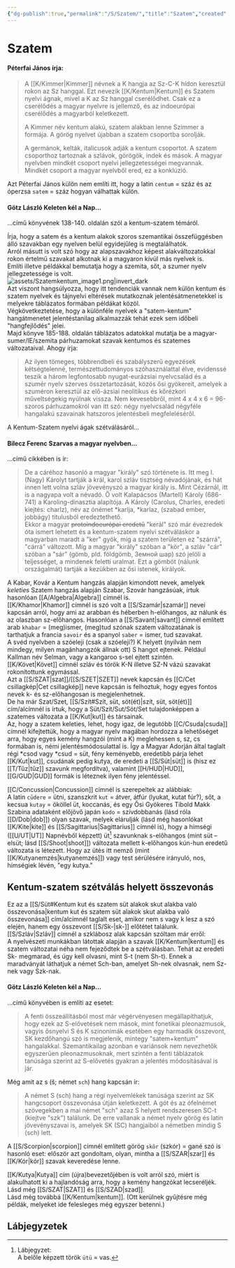 ```yaml
---
{"dg-publish":true,"permalink":"/S/Szatem/","title":"Szatem","created":"2024-11-05T19:17","updated":"2024-11-05T21:22"}
---
```



# Szatem

#### Péterfai János írja:

> A [[K/Kimmer\|Kimmer]] névnek a K hangja az Sz-C-K hídon keresztül rokon az Sz hanggal. Ezt nevezik [[K/Kentum\|Kentum]] és Szatem nyelvi ágnak, mivel a K az Sz hanggal cserélődhet. Csak ez a cserélődés a magyar nyelvre is jellemző, és az indoeurópai cserélődés a magyarból keletkezett.  
> 
> A Kimmer név kentum alakú, szatem alakban lenne Szimmer a formája. A görög nyelvet újabban a szatem csoportba sorolják.  
> 
> A germánok, kelták, italicusok adják a kentum csoportot. A szatem csoporthoz tartoznak a szlávok, görögök, indek és mások. A magyar nyelvben mindkét csoport nyelvi jellegzetességei megvannak. Mindkét csoport a magyar nyelvből ered, ez a konklúzió.  

Azt Péterfai János külön nem említi itt, hogy a latin `centum` = száz és az óperzsa `satem` = száz hogyan válhattak külön.  

#### Götz László Keleten kél a Nap...  

...című könyvének 138-140. oldalán szól a kentum-szatem témáról.  

Írja, hogy a satem és a kentum alakok szoros szemantikai összefüggésben álló szavakban egy nyelven belül egyidejűleg is megtalálhatók.  
Arról másutt is volt szó hogy az alapszavakhoz képest alakváltozatokkal rokon értelmű szavakat alkotnak ki a magyaron kívül más nyelvek is.  
Említi illetve példákkal bemutatja hogy a szemita, sőt, a szumer nyelv jellegzetessége is volt.  
![assets/Szatemkentum_image1.png|invert_dark](/img/user/S/assets/Szatemkentum_image1.png)  
Azt viszont hangsúlyozza, hogy itt tendenciák vannak nem külön kentum és szatem nyelvek és tájnyelvi eltérések mutatkoznak jelentésátmenetekkel is melyekre táblázatos formában példákat közöl.  
Végkövetkeztetése, hogy a különféle nyelvek a "satem-kentum" hangátmenetet jelentéstanilag alkalmazzák tehát ezek sem időbeli "hangfejlődés" jelei.  
Majd könyve 185-188. oldalán táblázatos adatokkal mutatja be a magyar-sumer/IE/szemita párhuzamokat szavak kentumos és szatemes változataival. Ahogy írja:  
> Az ilyen tömeges, többrendbeli és szabályszerű egyezések kétségtelenné, természettudományos szóhasználattal élve, evidenssé teszik a három legfontosabb nyugat-eurázsiai nyelvcsalád és a szumér nyelv szerves összetartozását, közös ősi gyökereit, amelyek a szuméron keresztül az elő-ázsiai neolitikus és kőrézkori műveltségekig nyúlnak vissza. Nem kevesebbről, mint 4 x 4 x 6 = 96-szoros párhuzamokról van itt szó: négy nyelvcsalád négyféle hangalakú szavainak hatszoros jelentésbeli megfeleléséről.  

A Kentum-Szatem nyelvi ágak szétválásáról...

#### Bilecz Ferenc Szarvas a magyar nyelvben...

...című cikkében is ír:  
> De a cáréhoz hasonló a magyar "király" szó története is. Itt meg I. (Nagy) Károlyt tartják a král, karol szláv tisztség névadójának, és hát innen lett volna szláv jövevényszó a magyar király is. Mint Cézárnál, itt is a nagyapa volt a névadó. Ő volt Kalapácsos (Martell) Károly (686-741) a Karoling-dinasztia alapítója. A Károly (Carolus, Charles, eredeti kiejtés: charlz), név az ónémet \*karlja, \*karlaz, (szabad ember, jobbágy) titulusból eredeztethető.  
> Ekkor a magyar ~~protoindoeurópai eredetű~~ "kerál" szó már évezredek óta ismert lehetett és a kentum-szatem nyelvi szétváláskor a magyarban maradt a "ker" gyök, míg a szatem területen ez "szárrá", "cárrá" változott. Míg a magyar "király" szóban a "kör", a szláv "cár" szóban a "sár" (gömb, pld. földgömb, Земной шар) szó jelöli a teljességet, a mindenek feletti uralmat. Ezt a gömböt (nálunk országalmát) tartják a kezükben az ősi istenek, királyok.  

A Kabar, Kovár a Kentum hangzás alapján kimondott nevek, amelyek *keleties* Szatem hangzás alapján Szabar, Szovár hangzásúak, írtuk hasonlóan [[A/Algebra\|Algebra]] címnél is.  
[[K/Khamor\|Khamor]] címnél is szó volt a [[S/Szamár\|szamár]] nevei kapcsán arról, hogy ami az arabban és héberben h-előhangos, az nálunk és az olaszban sz-előhangos. Hasonlóan a [[S/Savant\|savant]] címnél említett arab `khabar` = (meg)ismer, (meg)tud szónak szatem változatának is tarthatjuk a francia `savoir` és a spanyol `saber` = ismer, tud szavakat.  
A svéd nyelvben a szóeleji (csak a szóeleji?) K helyett (nyilván nem mindegy, milyen magánhangzók állnak ott) S hangot ejtenek. Például Kallman név Selman, vagy a kangaroo s-sel ejtett szintén.  
[[K/Követ\|Követ]] címnél szláv és török K-N illetve SZ-N vázú szavakat rokonítottunk egymással.  
Azt a [[S/SZAT\|szat]]/[[S/SZET\|SZET]] nevek kapcsán és [[C/Cet csillagkép\|Cet csillagkép]] neve kapcsán is felhoztuk, hogy egyes fontos nevek k- és sz-előhangosan is megjelenhetnek.  
De ha már Szat/Szet, [[S/Szít#Szít, süt, söt(ét)\|szít, süt, söt(ét)]] cím/alcímnél is írtuk, hogy a Süt/Szít/Sut/Söt/Set tulajdonképpen a szatemes változata a [[K/Kut\|kut]] és társainak.  
Az, hogy a szatem keleties, lehet, hogy igaz, de legutóbb [[C/Csuda\|csuda]] címnél kifejtettük, hogy a magyar nyelv magában hordozza a lehetőséget arra, hogy egyes kemény hangzói (mint a K) meglehessen s, sz, cs formában is, némi jelentésmódosulattal is. Így a Magyar Adorján által taglalt régi \*csod vagy \*csud = süt, fény keményebb, eredetibb párja lehet [[K/Kut\|kut]], csudának pedig kutya, de eredeti a [[S/Süt\|süt]] is (hisz ez [[T/Tűz\|tűz]] szavunk megfordítva), valamint [[H/HUD\|HUD]], [[G/GUD\|GUD]] formák is léteznek ilyen fény jelentéssel.  

[[C/Concussion\|Concussion]] címnél is szerepeltek az alábbiak:  
A latin `cūdere` = ütni, szanszkrit `kut` = átver, átfúr (lyukat, kutat fúr?), sőt, a kecsua `kutay` = ököllel üt, koccanás, és egy Ősi Gyökeres Tibold Makk Szabina adataként előjövő japán `kodo` = szívdobbanás (lásd róla [[D/Dob\|dob]]) olyan szavak, melyek elárulják (lásd még hasonlókat [[K/Kite\|kite]] és [[S/Sagittarius\|Sagittarius]] címnél is), hogy a hímségi ([[U/UT\|UT]] Napnévből képzett) üt[^1] szavunknak s-előhangos (mint süt – elsüt; lásd [[S/Shoot\|shoot]]) változata mellett k-előhangos kún-hun eredetű változata is létezett. Hogy az ütés itt nemző (mint [[K/Kutyanemzés\|kutyanemzés]]) vagy test sérülésére irányuló, nos, hímségiek lévén, "egy kutya." 

## Kentum-szatem szétválás helyett összevonás

Ez az a [[S/Süt#Kentum kut és szatem süt alakok skut alakba való összevonása\|kentum kut és szatem süt alakok skut alakba való összevonása]] cím/alcímnél taglalt eset, amikor nem s vagy k lesz a szó elején, hanem egy összevont [[S/Sk-\|sk-]] előtétet találunk.  
[[S/Szláv\|Szláv]] címnél a szklábosz alak kapcsán szóltam már erről:  
A nyelvészeti munkákban látottak alapján a szavak [[K/Kentum\|kentum]] és szatem változatai néha nem fejeződtek be a szétválásban. Tehát az eredeti Sk- megmarad, és úgy kell olvasni, mint S-t (nem Sh-t). Ennek a maradványát láthatjuk a német Sch-ban, amelyet Sh-nek olvasnak, nem Sz-nek vagy Szk-nak.  

#### Götz László Keleten kél a Nap...

...című könyvében is említi az esetet:  
> A fenti összeállításból most már végérvényesen megállapíthatjuk, hogy ezek az S-elővetések nem mások, mint fonetikai pleonazmusok, vagyis ősnyelvi S és K szinonimák esetében egy harmadik összevont, SK kezdőhangú szó is megjelenik, mintegy "satem+kentum" hangalakkal. Szemantikailag azonban e variánsok nem nevezhetők egyszerűen pleonazmusoknak, mert szintén a fenti táblázatok tanúsága szerint az S-elővetés gyakran a jelentés módosításával is jár.  

Még amit az s (š; német `sch`) hang kapcsán ír:  
> A német S (sch) hang a régi nyelvemlékek tanúsága szerint az SK hangcsoport összevonása útján keletkezett. A gót és az ófelnémet szövegekben a mai német "sch" azaz S helyett rendszeresen SC-t (kiejtve "szk") találunk. De erre vallanak a német nyelv görög és latin jövevényszavai is, amelyek SK (SC) hangjaiból a németben mindig S (sch) lett.  

A [[S/Scorpion\|scorpion]] címnél említett görög `skōr` (szkór) = gané szó is hasonló eset: először azt gondoltam, olyan, mintha a [[S/SZAR\|szar]] és [[K/Kór\|kór]] szavak keveredése lenne.  

[[K/Kutya\|Kutya]] cím (újra)bevezetőjében is volt arról szó, miért is alakulhatott ki a hajlandóság arra, hogy a kemény hangzókat lecseréljék.  
Lásd még [[S/SZAT\|SZAT]] és [[S/SZAD\|szad]].  
Lásd még továbbá [[K/Kentum\|kentum]]. (Ott kerülnek gyűjtésre még példák, melyeket ide felesleges még egyszer betenni.)  

## Lábjegyzetek

[^1]: Lábjegyzet:  
A belőle képzett török `ütü` = vas.  
